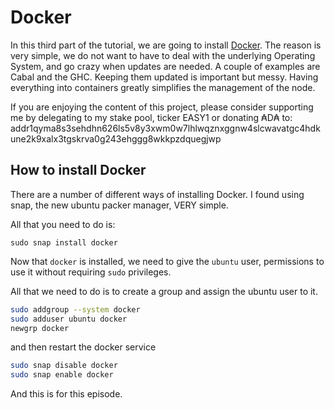 # Docker

In this third part of the tutorial, we are going to install [Docker](https://www.docker.com/). The reason is very simple,
we do not want to have to deal with the underlying Operating System, and go crazy when updates are needed. 
A couple of examples are Cabal and the GHC. Keeping them updated is important but messy. Having everything into containers
greatly simplifies the management of the node.

If you are enjoying the content of this project, please consider supporting me by delegating to my stake pool, ticker EASY1 or
donating ₳D₳ to: addr1qyma8s3sehdhn626ls5v8y3xwm0w7lhlwqznxggnw4slcwavatgc4hdkune2k9xalx3tgskrva0g243ehggg8wkkpzdquegjwp

## How to install Docker

There are a number of different ways of installing Docker. I found using snap, the new ubuntu packer manager, VERY simple.

All that you need to do is:

`sudo snap install docker`

Now that `docker` is installed, we need to give the `ubuntu` user, permissions to use it without requiring `sudo` 
privileges.

All that we need to do is to create a group and assign the ubuntu user to it.

```bash
sudo addgroup --system docker
sudo adduser ubuntu docker
newgrp docker
```

and then restart the docker service

```bash
sudo snap disable docker
sudo snap enable docker
```

And this is for this episode. 

